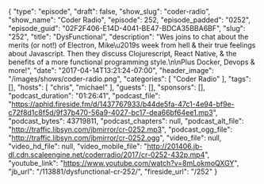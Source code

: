 {
  "type": "episode",
  "draft": false,
  "show_slug": "coder-radio",
  "show_name": "Coder Radio",
  "episode": 252,
  "episode_padded": "0252",
  "episode_guid": "02F2F406-E14D-4041-BE47-BDCA35BBA6BF",
  "slug": "252",
  "title": "DysFunctional",
  "description": "Wes joins to chat about the merits (or not!) of Electron, Mike\u2019s week from hell & their true feelings about Javascript. Then they discuss Clojurescript, React Native, & the benefits of a more functional programming style.\n\nPlus Docker, Devops & more!",
  "date": "2017-04-14T13:21:24-07:00",
  "header_image": "/images/shows/coder-radio.png",
  "categories": [
    "Coder Radio"
  ],
  "tags": [],
  "hosts": [
    "chris",
    "michael"
  ],
  "guests": [],
  "sponsors": [],
  "podcast_duration": "01:26:41",
  "podcast_file": "https://aphid.fireside.fm/d/1437767933/b44de5fa-47c1-4e94-bf9e-c72f8d1c8f5d/9f37b470-56a9-4027-bc17-dea66bf64ee1.mp3",
  "podcast_bytes": 43719811,
  "podcast_chapters": null,
  "podcast_alt_file": "http://traffic.libsyn.com/jbmirror/cr-0252.mp3",
  "podcast_ogg_file": "http://traffic.libsyn.com/jbmirror/cr-0252.ogg",
  "video_file": null,
  "video_hd_file": null,
  "video_mobile_file": "http://201406.jb-dl.cdn.scaleengine.net/coderradio/2017/cr-0252-432p.mp4",
  "youtube_link": "https://www.youtube.com/watch?v=8mLokmoQXGY",
  "jb_url": "/113881/dysfunctional-cr-252/",
  "fireside_url": "/252"
}

